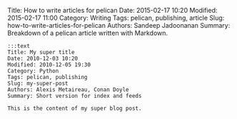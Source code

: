 Title: How to write articles for pelican
Date: 2015-02-17 10:20
Modified: 2015-02-17 11:00
Category: Writing
Tags: pelican, publishing, article
Slug: how-to-write-articles-for-pelican
Authors: Sandeep Jadoonanan
Summary: Breakdown of a pelican article written with Markdown.

	:::text
	Title: My super title
	Date: 2010-12-03 10:20
	Modified: 2010-12-05 19:30
	Category: Python
	Tags: pelican, publishing
	Slug: my-super-post
	Authors: Alexis Metaireau, Conan Doyle
	Summary: Short version for index and feeds

	This is the content of my super blog post.
